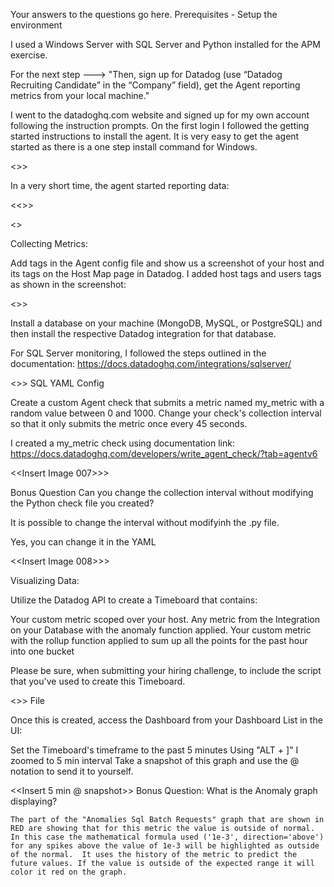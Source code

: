 Your answers to the questions go here.
Prerequisites - Setup the environment

I used a Windows Server with SQL Server and Python installed for the APM exercise. 

For the next step --->
"Then, sign up for Datadog (use “Datadog Recruiting Candidate” in the “Company” field), get the Agent reporting metrics from your local machine."

I went to the datadoghq.com website and signed up for my own account following the instruction prompts. On the first login I followed the getting started instructions to install the agent. It is very easy to get the agent started as there is a one step install command for Windows.

<<Insert Image001>>>

In a very short time, the agent started reporting data:

<<<Insert Image002>>>

<<Insert Image004>>


Collecting Metrics:

 Add tags in the Agent config file and show us a screenshot of your host and its tags on the Host Map page in Datadog.
 I added host tags and users tags as shown in the screenshot:
    
 <<Insert Image005>>>
    
 Install a database on your machine (MongoDB, MySQL, or PostgreSQL) and then install the respective Datadog integration for that database.
    
For SQL Server monitoring, I followed the steps outlined in the documentation:
https://docs.datadoghq.com/integrations/sqlserver/

<<Insert Image003>>> SQL YAML Config

Create a custom Agent check that submits a metric named my_metric with a random value between 0 and 1000.
Change your check's collection interval so that it only submits the metric once every 45 seconds.
    
 I created a my_metric check using documentation link:
  https://docs.datadoghq.com/developers/write_agent_check/?tab=agentv6
    
 <<Insert Image 007>>>
    
    
Bonus Question Can you change the collection interval without modifying the Python check file you created?
    
It is possible to change the interval without modifyinh the .py file. 
    
Yes, you can change it in the YAML
    
 <<Insert Image 008>>>
    
Visualizing Data:

Utilize the Datadog API to create a Timeboard that contains:

Your custom metric scoped over your host.
Any metric from the Integration on your Database with the anomaly function applied.
Your custom metric with the rollup function applied to sum up all the points for the past hour into one bucket

Please be sure, when submitting your hiring challenge, to include the script that you've used to create this Timeboard.

<<Insert API Timeboard.py>>> File

Once this is created, access the Dashboard from your Dashboard List in the UI:

Set the Timeboard's timeframe to the past 5 minutes
Using "ALT + ]" I zoomed to 5 min interval
Take a snapshot of this graph and use the @ notation to send it to yourself.

<<Insert 5 min @ snapshot>>
Bonus Question: What is the Anomaly graph displaying?

    The part of the "Anomalies Sql Batch Requests" graph that are shown in RED are showing that for this metric the value is outside of normal. In this case the mathematical formula used ('1e-3', direction='above') for any spikes above the value of 1e-3 will be highlighted as outside of the normal.  It uses the history of the metric to predict the future values. If the value is outside of the expected range it will color it red on the graph.

